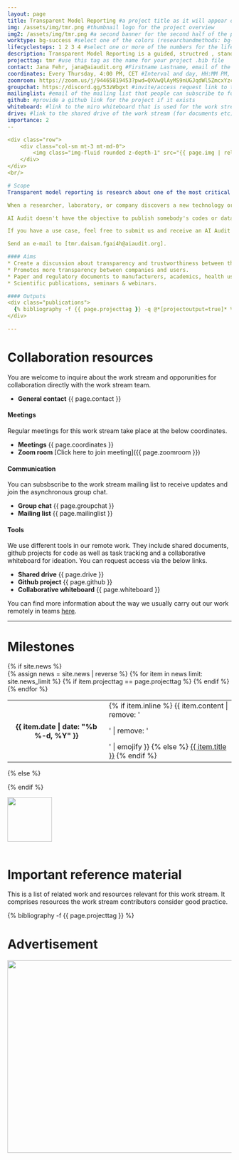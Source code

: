 ```yaml
---
layout: page
title: Transparent Model Reporting #a project title as it will appear on the website
img: /assets/img/tmr.png #thumbnail logo for the project overview
img2: /assets/img/tmr.png #a second banner for the second half of the page, contents of this banner should be related to the work stream
worktype: bg-success #select one of the colors (researchandmethods: bg-success, standardizationandregulation: bg-primary, softwaretooling: bg-info)
lifecyclesteps: 1 2 3 4 #select one or more of the numbers for the life cycle steps 1 2 3 4
description: Transparent Model Reporting is a guided, structred , standardized, analytical pathway for ML4H quality assurance/ model reporting practice / auditing framework #a very short description of
projecttag: tmr #use this tag as the name for your project .bib file
contact: Jana Fehr, jana@aiaudit.org #Firstname Lastname, email of the general contact
coordinates: Every Thursday, 4:00 PM, CET #Interval and day, HH:MM PM, time zone
zoomroom: https://zoom.us/j/94465819453?pwd=QXVwQlAyMS9nUGJqdWl5ZmcxYzc5QT09#link to the zoom room that is used for meetings
groupchat: https://discord.gg/53zWbgxt #invite/access request link to the group chat
mailinglist: #email of the mailing list that people can subscribe to for this workstream
github: #provide a github link for the project if it exists
whiteboard: #link to the miro whiteboard that is used for the work stream
drive: #link to the shared drive of the work stream (for documents etc)
importance: 2
--

<div class="row">
    <div class="col-sm mt-3 mt-md-0">
        <img class="img-fluid rounded z-depth-1" src="{{ page.img | relative_url }}" alt="" title="" width="{{ site.max_width }}" height="100"/>
    </div>
</div>
<br/>

# Scope
Transparent model reporting is research about one of the most critical topics about Machine Learning and Health: **transparency**.

When a researcher, laboratory, or company discovers a new technology or method to evaluate one topic, there is a standard behavior not to publish data or the codes, preserving as a secret object to the owner.

AI Audit doesn't have the objective to publish somebody's codes or data but creates trustworthiness between the users and providers. A study on the practice of transparent model reporting.

If you have a use case, feel free to submit us and receive an AI Audit analysis with total safety and expand the trustworthiness of your company.

Send an e-mail to [tmr.daisam.fgai4h@aiaudit.org].

#### Aims
* Create a discussion about transparency and trustworthiness between the users and developers
* Promotes more transparency between companies and users.
* Paper and regulatory documents to manufacturers, academics, health users notified regulatory bodies.
* Scientific publications, seminars & webinars.

#### Outputs
<div class="publications">
  {% bibliography -f {{ page.projecttag }} -q @*[projectoutput=true]* %}
</div>

---
```

# Collaboration resources
You are welcome to inquire about the work stream and opporunities for collaboration directly with the work stream team.
* **General contact** {{ page.contact }}

#### Meetings
Regular meetings for this work stream take place at the below coordinates.
* **Meetings** {{ page.coordinates }}
* **Zoom room** [Click here to join meeting]({{ page.zoomroom }})

#### Communication
You can subsbscribe to the work stream mailing list to receive updates and join the asynchronous group chat.
* **Group chat** {{ page.groupchat }}
* **Mailing list** {{ page.mailinglist }}

#### Tools
We use different tools in our remote work. They include shared documents, github projects for code as well as task tracking and a collaborative whiteboard for ideation. You can request access via the below links.
* **Shared drive** {{ page.drive }}
* **Github project** {{ page.github }}
* **Collaborative whiteboard** {{ page.whiteboard }}

You can find more information about the way we usually carry out our work remotely in teams [here](https://aiaudit.org/join).

---

# Milestones
<div class="news">
  {% if site.news  %}
    <div class="table-responsive">
      <table class="table table-sm table-borderless">
      {% assign news = site.news | reverse %}
      {% for item in news limit: site.news_limit %}
        {% if item.projecttag == page.projecttag %}
            <tr>
            <th scope="row">{{ item.date | date: "%b %-d, %Y" }}</th>
            <td>
                {% if item.inline %}
                {{ item.content | remove: '<p>' | remove: '</p>' | emojify }}
                {% else %}
                <a class="news-title" href="{{ item.url | relative_url }}">{{ item.title }}</a>
                {% endif %}
            </td>
            </tr>
        {% endif %}
      {% endfor %}
      </table>
    </div>
  {% else %}

  {% endif %}
</div>

<div class="row">
    <div class="col-sm mt-3 mt-md-0">
        <img class="img-fluid rounded z-depth-1" src="{{ page.img2 | relative_url }}" alt="" title="" width="{{ site.max_width }}" height="100"/>
    </div>
</div>
<br/>

# Important reference material
This is a list of related work and resources relevant for this work stream. It comprises resources the work stream contributors consider good practice.

<div class="publications">
  {% bibliography -f {{ page.projecttag }} %}
</div>

# Advertisement

<div class="row">
    <div class="col-sm mt-3 mt-md-0">
        <img class="img-fluid rounded z-depth-1" src="{{ '/assets/img/flyer_tmr.png' | relative_url }}" alt="" title="" width="768" height="432"/>
    </div>
</div>
